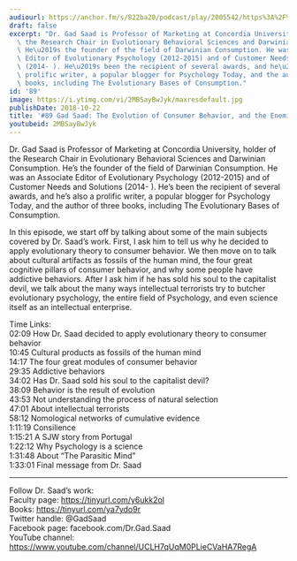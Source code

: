 ```yaml
---
audiourl: https://anchor.fm/s/822ba20/podcast/play/2005542/https%3A%2F%2Fd3ctxlq1ktw2nl.cloudfront.net%2Fproduction%2F2018-11-30%2F7706858-48000-2-13b0448d273e8.mp3
draft: false
excerpt: "Dr. Gad Saad is Professor of Marketing at Concordia University, holder of\
  \ the Research Chair in Evolutionary Behavioral Sciences and Darwinian Consumption.\
  \ He\u2019s the founder of the field of Darwinian Consumption. He was an Associate\
  \ Editor of Evolutionary Psychology (2012-2015) and of Customer Needs and Solutions\
  \ (2014- ). He\u2019s been the recipient of several awards, and he\u2019s also a\
  \ prolific writer, a popular blogger for Psychology Today, and the author of three\
  \ books, including The Evolutionary Bases of Consumption."
id: '89'
image: https://i.ytimg.com/vi/2MBSayBwJyk/maxresdefault.jpg
publishDate: 2018-10-22
title: '#89 Gad Saad: The Evolution of Consumer Behavior, and the Enemies of Science'
youtubeid: 2MBSayBwJyk
---
```

<div class="timelinks">

Dr. Gad Saad is Professor of Marketing at Concordia University, holder of the Research Chair in Evolutionary Behavioral Sciences and Darwinian Consumption. He’s the founder of the field of Darwinian Consumption. He was an Associate Editor of Evolutionary Psychology (2012-2015) and of Customer Needs and Solutions (2014- ). He’s been the recipient of several awards, and he’s also a prolific writer, a popular blogger for Psychology Today, and the author of three books, including The Evolutionary Bases of Consumption.

In this episode, we start off by talking about some of the main subjects covered by Dr. Saad’s work. First, I ask him to tell us why he decided to apply evolutionary theory to consumer behavior. We then move on to talk about cultural artifacts as fossils of the human mind, the four great cognitive pillars of consumer behavior, and why some people have addictive behaviors. After I ask him if he has sold his soul to the capitalist devil, we talk about the many ways intellectual terrorists try to butcher evolutionary psychology, the entire field of Psychology, and even science itself as an intellectual enterprise. 

Time Links:  
<time>02:09</time> How Dr. Saad decided to apply evolutionary theory to consumer behavior  
<time>10:45</time> Cultural products as fossils of the human mind                      
<time>14:17</time> The four great modules of consumer behavior         
<time>29:35</time> Addictive behaviors          
<time>34:02</time> Has Dr. Saad sold his soul to the capitalist devil?           
<time>38:09</time> Behavior is the result of evolution  
<time>43:53</time> Not understanding the process of natural selection  
<time>47:01</time> About intellectual terrorists  
<time>58:12</time> Nomological networks of cumulative evidence  
<time>1:11:19</time> Consilience  
<time>1:15:21</time> A SJW story from Portugal  
<time>1:22:12</time> Why Psychology is a science  
<time>1:31:48</time> About “The Parasitic Mind”  
<time>1:33:01</time> Final message from Dr. Saad 

---

Follow Dr. Saad’s work:  
Faculty page: https://tinyurl.com/y6ukk2ol  
Books:  https://tinyurl.com/ya7ydo9r  
Twitter handle: @GadSaad  
Facebook page: facebook.com/Dr.Gad.Saad  
YouTube channel: https://www.youtube.com/channel/UCLH7qUqM0PLieCVaHA7RegA
</div>

